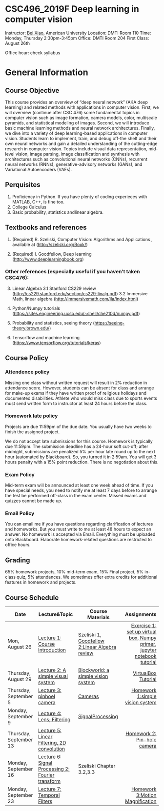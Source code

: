 # CSC496_2019F Deep learning in computer vision

Instructor: <a href="https://sites.google.com/site/beixiao/">Bei Xiao</a>, American University
Location: DMTI Room 110
Time: Monday, Thursday 2:30pm-3:45pm
Office: DMTI Room 204
First Class: August 26th

Office hour: check syllabus 

# General Information

## Course Objective

This course provides an overview of “deep neural network” (AKA deep learning) and related methods with applications in computer vision. First, we will overview (continue after CSC 476) some fundamental topics in computer vision such as image formation, camera models, color, multiscale pyramids, and statistical modeling of images. Second, we will introduce basic machine learning methods and neural network architectures. Finally, we dive into a variety of deep learning-based applications in computer vision.  Students learn to implement, train, and debug off-the shelf and their own neural networks and gain a detailed understanding of the cutting-edge research in computer vision. Topics include visual data representation, mid-level vision, image parsing, image classification and synthesis with architectures such as convolutional neural networks (CNNs), recurrent neural networks (RNNs), generative-advisory networks (GANs), and Variational Autoencoders (VAEs).  


## Perquisites

1. Proficiency in Python. If you have plenty of coding experieces with MATLAB, C++, is fine too. 
2. College Calculus
3. Basic probability, statistics andlinear algebra. 


## Textbooks and references

1.	(Required) R. Szeliski, Computer Vision: Algorithms and Applications , available at 
(http://szeliski.org/Book/)

2.   (Required) I. Goodfellow, Deep learning (http://www.deeplearningbook.org)


### Other references (especially useful if you haven’t taken CSC476):

3.	Linear Algebra
    3.1 Stanford CS229 review (http://cs229.stanford.edu/section/cs229-linalg.pdf)
    3.2 Immersive Math, linear algebra (http://immersivemath.com/ila/index.html) 

4.  Python/Numpy tutorials (https://sites.engineering.ucsb.edu/~shell/che210d/numpy.pdf)

5.  Probability and statistics, seeing theory (https://seeing-theory.brown.edu/)
6.  Tensorflow and machine learning (https://www.tensorflow.org/tutorials/keras)

## Course Policy
### Attendence policy

Missing one class without written request will result in 2% reduction in attendance score.   However, students can be absent for class and arrange for make-up exams if they have written proof of religious holidays and documented disabilities. Athlete who would miss class due to sports events must send written form to instructor at least 24 hours before the class. 

### Homework late policy
Projects are due 11:59pm of the due date. You usually have two weeks to finish the assigned project.  

We do not accept late submissions for this course. Homework is typically due 11:59pm.  The submission deadline has a 24-hour soft cut-off; after midnight, submissions are penalized 5% per hour late round up to the next hour (automated by Blackboard).  So, you turned it in 2:59am. You will get 3 hours penalty with a 15% point reduction. There is no negotiation about this.  

### Exam Policy
Mid-term exam will be announced at least one week ahead of time. If you have special needs, you need to notify me at least 7 days before to arrange the test be performed off-class in the exam center. Missed exams and quizzes cannot be made up. 

### Email Policy
You can email me if you have questions regarding clarification of lectures and homeworks. But you must write to me at least 48 hours to expect an answer. No homework is accepted via Email. Everything must be uploaded onto Blackboard. Elaborate homework-related questions are restricted to office hours. 

## Grading 
65% homework projects, 10% mid-term exam, 15% Final project, 5% in-class quiz, 5% attendances.  We sometimes offer extra credits for additional features in homework and projects. 

## Course Schedule



Date | Lecture&Topic | Course Materials   | Assignments
------- | ---------------- | ---------- | ---------:
|Mon, August 26 | <a href="https://github.com/fruittree/CSC496_2019F/tree/master/Lectures/Lecture1">Lecture 1: Course Introduction </a> | Szeliski 1, <a href="https://www.deeplearningbook.org/contents/part_basics.html">Goodfellow 2:Linear Algebra review| <a href="">Exercise 1: set up virtual box, Numpy primer</a>, <a href="https://realpython.com/jupyter-notebook-introduction/">jupyter notebook tutorial</a>|
|Thursday, August 29 | <a href="https://github.com/fruittree/CSC496_2019F/tree/master/Lectures/Lecture2">Lecture 2: A simple visual system </a> | <a href="http://6.869.csail.mit.edu/fa13/lectures/chapter_01_simplesystem.pdf">Blockworld: a simple vision system</a>|<a href="https://github.com/fruittree/CSC496_2019F/blob/master/Tutorials/VirtualMachinesviaVagrantandVirtualBox_2019_CV.pdf">VirtualBox Tutorial</a>|
|Thursday, September 5 | <a href="https://github.com/fruittree/CSC496_2019F/tree/master/Lectures/Lecture3">Lecture 3: pinhoel camera</a> | <a href="http://6.869.csail.mit.edu/fa13/Lectures/Lecture3/Lecture3cameras.pdf">Cameras</a>|<a href="https://github.com/fruittree/CSC496_2019F/blob/master/Homeworks/Homework1/CSC_496_Homework1.pdf">Homework 1:simple vision system</a>|
|Monday, September 9 | <a href="https://github.com/fruittree/CSC496_2019F/tree/master/Lectures/Lecture4">Lecture 4: Lens; Filtering</a> | <a href="https://github.com/fruittree/CSC496_2019F/tree/master/Lectures/Lecture5/SignalProcessing.pdf">SignalProcessing</a>||
|Thursday, September 13 | <a href="https://github.com/fruittree/CSC496_2019F/tree/master/Lectures/Lecture5">Lecture 5: Linear Filtering, 2D convolution</a> | |<a href="https://github.com/fruittree/CSC496_2019F/blob/master/Homeworks/Homework1/CSC_496_Homework2.pdf">Homework 2: Pin-hole camera|
|Monday, September 16 | <a href="https://github.com/fruittree/CSC496_2019F/tree/master/Lectures/Lecture6">Lecture 6: Signal Processing 2: Fourier transform</a> |Szeliski Chapter 3.2,3.3||
|Monday, September 23 | <a href="https://github.com/fruittree/CSC496_2019F/tree/master/Lectures/Lecture7">Lecture 7: Temporal Filters</a> | |<a href="https://github.com/fruittree/CSC496_2019F/blob/master/Homeworks/Homework1/CSC_496_Homework2.pdf">Homework 3:Motion Magnification|

